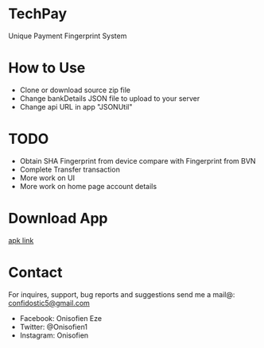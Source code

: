 # TechPay
 Unique Payment Fingerprint System

# How to Use
* Clone or download source zip file
* Change bankDetails JSON file to upload to your server
* Change api URL in app "JSONUtil"

# TODO
* Obtain SHA Fingerprint from device compare with Fingerprint from BVN
* Complete Transfer transaction
* More work on UI
* More work on home page account details


# Download App
[apk link](https://github.com/Dev-Geek/TechPay/tree/master/apk "Apk Link")

# Contact
For inquires, support, bug reports and suggestions send me a mail@: confidostic5@gmail.com

* Facebook: Onisofien Eze
* Twitter: @Onisofien1
* Instagram: Onisofien